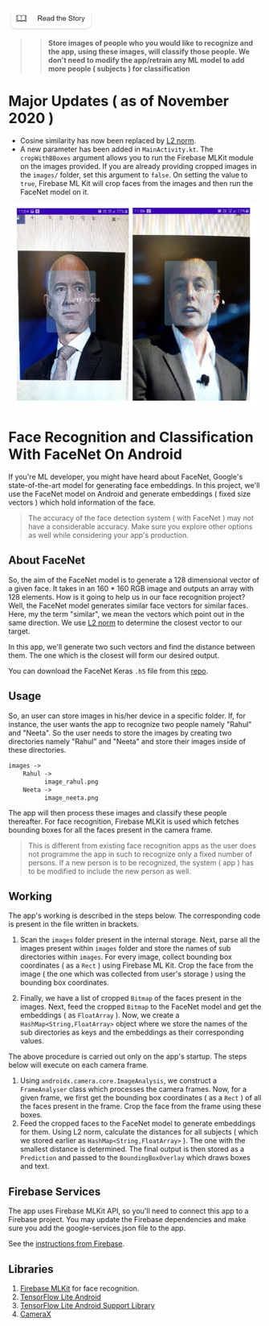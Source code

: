 [<img src="https://github.com/shubham0204/Privacy_Policy_Texts/blob/master/notebook_button_two.png?raw=true" width="170" height="50" align="center">](https://medium.com/@equipintelligence/using-facenet-for-on-device-face-recognition-with-android-f84e36e19761)

>> **Store images of people who you would like to recognize and the app, using these images, will classify those people. We don't need to modify the app/retrain any ML model to add more people ( subjects ) for classification**

# Major Updates ( as of November 2020 )

* Cosine similarity has now been replaced by [L2 norm](https://en.wikipedia.org/wiki/Norm_(mathematics)#Euclidean_norm).
* A new parameter has been added in `MainActivity.kt`. The `cropWithBBoxes` argument allows you to run the Firebase MLKit module on the images provided. If you are already providing cropped images in the `images/` folder, set this argument to `false`. On setting the value to `true`, Firebase ML Kit will crop faces from the images and then run the FaceNet model on it.

![](images/final_result.PNG)


# Face Recognition and Classification With FaceNet On Android

If you're ML developer, you might have heard about FaceNet, Google's state-of-the-art model for generating face embeddings. In this 
project, we'll use the FaceNet model on Android and generate embeddings ( fixed size vectors ) which hold information of the face.

> The accuracy of the face detection system ( with FaceNet ) may not have a considerable accuracy. Make sure you explore other options as well while considering your app's production.


## About FaceNet

So, the aim of the FaceNet model is to generate a 128 dimensional vector of a given face. It takes in an 160 * 160 RGB image and 
outputs an array with 128 elements. How is it going to help us in our face recognition project? 
Well, the FaceNet model generates similar face vectors for similar faces. Here, my the term "similar", we mean 
the vectors which point out in the same direction. We use [L2 norm](https://en.wikipedia.org/wiki/Norm_(mathematics)#Euclidean_norm) to determine the closest vector to our target. 

In this app, we'll generate two such vectors and find the distance between them. The one which is the closest will form our 
desired output.

You can download the FaceNet Keras `.h5` file from this [repo](https://github.com/nyoki-mtl/keras-facenet).

## Usage

So, an user can store images in his/her device in a specific folder. If, for instance, the user wants the app to recognize
 two people namely "Rahul" and "Neeta". So the user needs to store the images by creating two directories namely "Rahul" and "Neeta" 
 and store their images inside of these directories.
 
```
images ->
    Rahul ->
          image_rahul.png
    Neeta ->
          image_neeta.png
```

The app will then process these images and classify these people thereafter. For face recognition, Firebase MLKit is used which 
fetches bounding boxes for all the faces present in the camera frame.

> This is different from existing face recognition apps as the user does not programme the app in such to recognize only a 
fixed number of persons. If a new person is to be recognized, the system ( app ) has to be modified to include the new person as 
well.

## Working

The app's working is described in the steps below. The corresponding code is present in the file written in brackets.

1. Scan the `images` folder present in the internal storage. Next, parse all the images present within `images` folder and store 
the names of sub directories within `images`. For every image, collect bounding box coordinates ( as a `Rect` ) using Firebase ML 
Kit. Crop the face from the image ( the one which was collected from user's storage ) using the bounding box coordinates. 

2. Finally, we have a list of cropped `Bitmap` of the faces present in the images. Next, feed the cropped `Bitmap` to the FaceNet 
model and get the embeddings ( as `FloatArray` ). Now, we create a `HashMap<String,FloatArray>` object where we store the names of 
the sub directories as keys and the embeddings as their corresponding values. 

The above procedure is carried out only on the app's startup. The steps below will execute on each camera frame.

1. Using `androidx.camera.core.ImageAnalysis`, we construct a `FrameAnalyser` class which processes the camera frames. Now, for a 
given frame, we first get the bounding box coordinates ( as a `Rect` ) of all the faces present in the frame. Crop the face from 
the frame using these boxes.
2. Feed the cropped faces to the FaceNet model to generate embeddings for them. Using L2 norm, calculate the distances for all subjects ( which we stored earlier as `HashMap<String,FloatArray>` ). The one with the smallest distance is 
determined. The final output is then stored as a `Prediction` and passed to the `BoundingBoxOverlay` which draws boxes and 
text.

## Firebase Services

The app uses Firebase MLKit API, so you'll need to connect this app to a Firebase project. You may update the Firebase dependencies and make sure you add the google-services.json file to the app.

See the [instructions from Firebase](https://firebase.google.com/docs/android/setup).

## Libraries

1. [Firebase MLKit](https://firebase.google.com/docs/ml-kit/detect-faces) for face recognition.
2. [TensorFlow Lite Android](https://www.tensorflow.org/lite)
3. [TensorFlow Lite Android Support Library](https://github.com/tensorflow/tensorflow/tree/master/tensorflow/lite/experimental/support/java)
4. [CameraX](https://developer.android.com/training/camerax)

